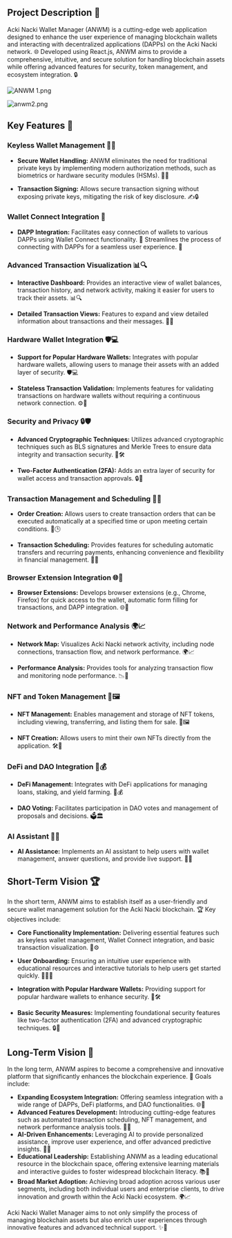 ## Project Description 🌟

Acki Nacki Wallet Manager (ANWM) is a cutting-edge web application designed to enhance the user experience of managing blockchain wallets and interacting with decentralized applications (DAPPs) on the Acki Nacki network. 🌐 Developed using React.js, ANWM aims to provide a comprehensive, intuitive, and secure solution for handling blockchain assets while offering advanced features for security, token management, and ecosystem integration. 🔒

![ANWM 1.png](https://cdn.dorahacks.io/static/files/19104bba444b3b48438d405428491db8.png)

![anwm2.png](https://cdn.dorahacks.io/static/files/19104bbbe043bd63dd7034c4dac82d68.png)

## Key Features 🔑

### Keyless Wallet Management 🔑🚫

- **Secure Wallet Handling:** ANWM eliminates the need for traditional private keys by implementing modern authorization methods, such as biometrics or hardware security modules (HSMs). 🔑🚫

- **Transaction Signing:** Allows secure transaction signing without exposing private keys, mitigating the risk of key disclosure. ✍️🔒

### Wallet Connect Integration 🌉

- **DAPP Integration:** Facilitates easy connection of wallets to various DAPPs using Wallet Connect functionality. 🌉 Streamlines the process of connecting with DAPPs for a seamless user experience. 🤝

### Advanced Transaction Visualization 📊🔍

- **Interactive Dashboard:** Provides an interactive view of wallet balances, transaction history, and network activity, making it easier for users to track their assets. 📊🔍

- **Detailed Transaction Views:** Features to expand and view detailed information about transactions and their messages. 📜🔎

### Hardware Wallet Integration 🛡️💻

- **Support for Popular Hardware Wallets:** Integrates with popular hardware wallets, allowing users to manage their assets with an added layer of security. 🛡️💻

- **Stateless Transaction Validation:** Implements features for validating transactions on hardware wallets without requiring a continuous network connection. ⚙️🔗

### Security and Privacy 🔒🛡️

- **Advanced Cryptographic Techniques:** Utilizes advanced cryptographic techniques such as BLS signatures and Merkle Trees to ensure data integrity and transaction security. 🔐🛠️

- **Two-Factor Authentication (2FA):** Adds an extra layer of security for wallet access and transaction approvals. 🔒🔑

### Transaction Management and Scheduling 📅💸

- **Order Creation:** Allows users to create transaction orders that can be executed automatically at a specified time or upon meeting certain conditions. 📅🕒

- **Transaction Scheduling:** Provides features for scheduling automatic transfers and recurring payments, enhancing convenience and flexibility in financial management. 🔄💸

### Browser Extension Integration 🌐🔌

- **Browser Extensions:** Develops browser extensions (e.g., Chrome, Firefox) for quick access to the wallet, automatic form filling for transactions, and DAPP integration. 🌐🔌

### Network and Performance Analysis 🌍📈

- **Network Map:** Visualizes Acki Nacki network activity, including node connections, transaction flow, and network performance. 🌍📈

- **Performance Analysis:** Provides tools for analyzing transaction flow and monitoring node performance. 📉🔧

### NFT and Token Management 🎨🖼️

- **NFT Management:** Enables management and storage of NFT tokens, including viewing, transferring, and listing them for sale. 🎨🖼️

- **NFT Creation:** Allows users to mint their own NFTs directly from the application. 🛠️🎨

### DeFi and DAO Integration 🌾💰

- **DeFi Management:** Integrates with DeFi applications for managing loans, staking, and yield farming. 🌾💰

- **DAO Voting:** Facilitates participation in DAO votes and management of proposals and decisions. 🗳️🏛️

### AI Assistant 🤖💬

- **AI Assistance:** Implements an AI assistant to help users with wallet management, answer questions, and provide live support. 🤖💬

## Short-Term Vision 🏆

In the short term, ANWM aims to establish itself as a user-friendly and secure wallet management solution for the Acki Nacki blockchain. 🏆 Key objectives include:

- **Core Functionality Implementation:** Delivering essential features such as keyless wallet management, Wallet Connect integration, and basic transaction visualization. 🎯⚙️

- **User Onboarding:** Ensuring an intuitive user experience with educational resources and interactive tutorials to help users get started quickly. 🚀🧑‍💻

- **Integration with Popular Hardware Wallets:** Providing support for popular hardware wallets to enhance security. 🔐🛠️

- **Basic Security Measures:** Implementing foundational security features like two-factor authentication (2FA) and advanced cryptographic techniques. 🔒🔑

## Long-Term Vision 🌟

In the long term, ANWM aspires to become a comprehensive and innovative platform that significantly enhances the blockchain experience. 🌟 Goals include:
- **Expanding Ecosystem Integration:** Offering seamless integration with a wide range of DAPPs, DeFi platforms, and DAO functionalities. 🌐🔗
- **Advanced Features Development:** Introducing cutting-edge features such as automated transaction scheduling, NFT management, and network performance analysis tools. 🚀📅
- **AI-Driven Enhancements:** Leveraging AI to provide personalized assistance, improve user experience, and offer advanced predictive insights. 🤖🔮
- **Educational Leadership:** Establishing ANWM as a leading educational resource in the blockchain space, offering extensive learning materials and interactive guides to foster widespread blockchain literacy. 📚🏅
- **Broad Market Adoption:** Achieving broad adoption across various user segments, including both individual users and enterprise clients, to drive innovation and growth within the Acki Nacki ecosystem. 🌍📈

Acki Nacki Wallet Manager aims to not only simplify the process of managing blockchain assets but also enrich user experiences through innovative features and advanced technical support. ✨🔧